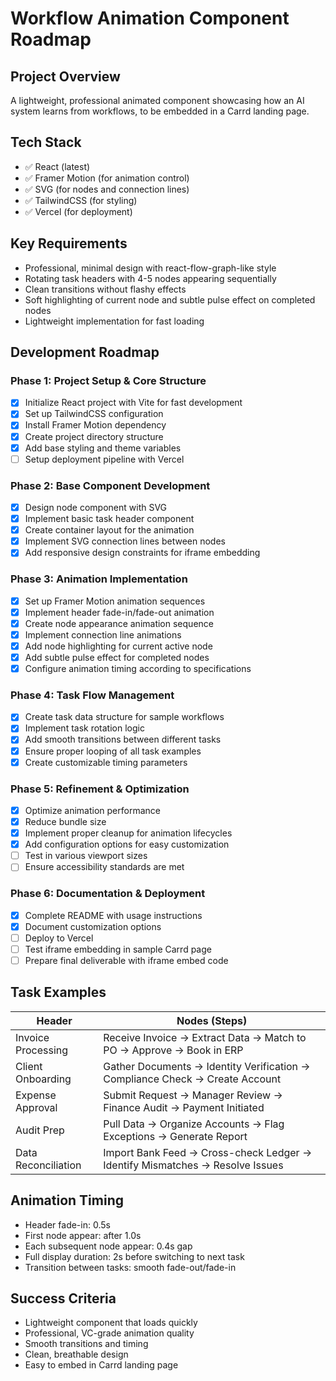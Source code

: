 # Workflow Animation Component Roadmap

## Project Overview
A lightweight, professional animated component showcasing how an AI system learns from workflows, to be embedded in a Carrd landing page.

## Tech Stack
- ✅ React (latest)
- ✅ Framer Motion (for animation control)
- ✅ SVG (for nodes and connection lines)
- ✅ TailwindCSS (for styling)
- ✅ Vercel (for deployment)

## Key Requirements
- Professional, minimal design with react-flow-graph-like style
- Rotating task headers with 4-5 nodes appearing sequentially
- Clean transitions without flashy effects
- Soft highlighting of current node and subtle pulse effect on completed nodes
- Lightweight implementation for fast loading

## Development Roadmap

### Phase 1: Project Setup & Core Structure
- [x] Initialize React project with Vite for fast development
- [x] Set up TailwindCSS configuration
- [x] Install Framer Motion dependency
- [x] Create project directory structure
- [x] Add base styling and theme variables
- [ ] Setup deployment pipeline with Vercel

### Phase 2: Base Component Development
- [x] Design node component with SVG
- [x] Implement basic task header component
- [x] Create container layout for the animation
- [x] Implement SVG connection lines between nodes
- [x] Add responsive design constraints for iframe embedding

### Phase 3: Animation Implementation
- [x] Set up Framer Motion animation sequences
- [x] Implement header fade-in/fade-out animation
- [x] Create node appearance animation sequence
- [x] Implement connection line animations
- [x] Add node highlighting for current active node
- [x] Add subtle pulse effect for completed nodes
- [x] Configure animation timing according to specifications

### Phase 4: Task Flow Management
- [x] Create task data structure for sample workflows
- [x] Implement task rotation logic
- [x] Add smooth transitions between different tasks
- [x] Ensure proper looping of all task examples
- [x] Create customizable timing parameters

### Phase 5: Refinement & Optimization
- [x] Optimize animation performance
- [x] Reduce bundle size
- [x] Implement proper cleanup for animation lifecycles
- [x] Add configuration options for easy customization
- [ ] Test in various viewport sizes
- [ ] Ensure accessibility standards are met

### Phase 6: Documentation & Deployment
- [x] Complete README with usage instructions
- [x] Document customization options
- [ ] Deploy to Vercel
- [ ] Test iframe embedding in sample Carrd page
- [ ] Prepare final deliverable with iframe embed code

## Task Examples

| Header | Nodes (Steps) |
|--------|---------------|
| Invoice Processing | Receive Invoice → Extract Data → Match to PO → Approve → Book in ERP |
| Client Onboarding | Gather Documents → Identity Verification → Compliance Check → Create Account |
| Expense Approval | Submit Request → Manager Review → Finance Audit → Payment Initiated |
| Audit Prep | Pull Data → Organize Accounts → Flag Exceptions → Generate Report |
| Data Reconciliation | Import Bank Feed → Cross-check Ledger → Identify Mismatches → Resolve Issues |

## Animation Timing
- Header fade-in: 0.5s
- First node appear: after 1.0s
- Each subsequent node appear: 0.4s gap
- Full display duration: 2s before switching to next task
- Transition between tasks: smooth fade-out/fade-in

## Success Criteria
- Lightweight component that loads quickly
- Professional, VC-grade animation quality
- Smooth transitions and timing
- Clean, breathable design
- Easy to embed in Carrd landing page 
